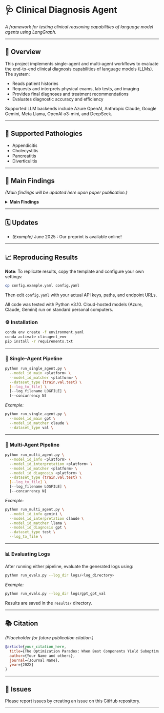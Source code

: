 # 🩺 Clinical Diagnosis Agent

*A framework for testing clinical reasoning capabilities of language model agents using LangGraph.*

---

## 🧠 Overview

This project implements single-agent and multi-agent workflows to evaluate the end-to-end clinical diagnosis capabilities of language models (LLMs). The system:

* Reads patient histories
* Requests and interprets physical exams, lab tests, and imaging
* Provides final diagnoses and treatment recommendations
* Evaluates diagnostic accuracy and efficiency

Supported LLM backends include Azure OpenAI, Anthropic Claude, Google Gemini, Meta Llama, OpenAI o3-mini, and DeepSeek.

---

## 🦠 Supported Pathologies

* Appendicitis
* Cholecystitis
* Pancreatitis
* Diverticulitis

---

## 📝 Main Findings

*(Main findings will be updated here upon paper publication.)*

<details>
  <summary>
  	<b>Main Findings</b>
  </summary>

*(Details will be provided here.)*

</details>

---

## 🗓️ Updates

* *(Example)* June 2025 : Our preprint is available online!

---

## 📈 Reproducing Results

**Note:** To replicate results, copy the template and configure your own settings:

```bash
cp config.example.yaml config.yaml
```

Then edit `config.yaml` with your actual API keys, paths, and endpoint URLs.

All code was tested with Python v3.10. Cloud-hosted models (Azure, Claude, Gemini) run on standard personal computers.

### ⚙️ Installation

```bash
conda env create -f environment.yaml
conda activate clinagent_env
pip install -r requirements.txt
```

---

### 🧪 Single-Agent Pipeline

```bash
python run_single_agent.py \
  --model_id_main <platform> \
  --model_id_matcher <platform> \
  --dataset_type {train,val,test} \
  [--log_to_file] \
  [--log_filename LOGFILE] \
  [--concurrency N]
```

*Example:*

```bash
python run_single_agent.py \
  --model_id_main gpt \
  --model_id_matcher claude \
  --dataset_type val \
```

---

### 🧬 Multi-Agent Pipeline

```bash
python run_multi_agent.py \
  --model_id_info <platform> \
  --model_id_interpretation <platform> \
  --model_id_matcher <platform> \
  --model_id_diagnosis <platform> \
  --dataset_type {train,val,test} \
  [--log_to_file] \
  [--log_filename LOGFILE] \
  [--concurrency N]
```

*Example:*

```bash
python run_multi_agent.py \
  --model_id_info gemini \
  --model_id_interpretation claude \
  --model_id_matcher llama \
  --model_id_diagnosis gpt \
  --dataset_type test \
  --log_to_file \
```

---

### 📊 Evaluating Logs

After running either pipeline, evaluate the generated logs using:

```bash
python run_evals.py --log_dir logs/<log_directory>
```

*Example:*

```bash
python run_evals.py --log_dir logs/gpt_gpt_val
```

Results are saved in the `results/` directory.

---

## 📚 Citation

*(Placeholder for future publication citation.)*

```bibtex
@article{your_citation_here,
  title={The Optimization Paradox: When Best Components Yield Suboptimal Clinical AI Systems},
  author={Your Name and others},
  journal={Journal Name},
  year={202X}
}
```

---

## 📧 Issues

Please report issues by creating an issue on this GitHub repository.

---
